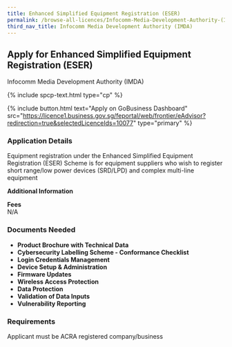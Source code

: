 ```yaml
---
title: Enhanced Simplified Equipment Registration (ESER)
permalink: /browse-all-licences/Infocomm-Media-Development-Authority-(IMDA)/Enhanced-Simplified-Equipment-Registration-(ESER)
third_nav_title: Infocomm Media Development Authority (IMDA)
---
```


## Apply for Enhanced Simplified Equipment Registration (ESER)

Infocomm Media Development Authority (IMDA)

{% include spcp-text.html type="cp" %}

{% include button.html text="Apply on GoBusiness Dashboard" src="https://licence1.business.gov.sg/feportal/web/frontier/eAdvisor?redirection=true&selectedLicenceIds=10077" type="primary" %}

<H3>Application Details</H3>

<p>Equipment registration under the Enhanced Simplified Equipment Registration (ESER) Scheme is for equipment suppliers who wish to register short range/low power devices (SRD/LPD) and complex multi-line equipment</p>

<strong>Additional Information</strong>

<p><strong>Fees</strong><br />N/A</p>

<H3>Documents Needed</H3>

<ul>
 <li><strong>Product Brochure with Technical Data</strong></li>
 <li><strong>Cybersecurity Labelling Scheme - Conformance Checklist</strong></li>
 <li><strong>Login Credentials Management</strong></li>
 <li><strong>Device Setup & Administration</strong></li>
 <li><strong>Firmware Updates</strong></li>
 <li><strong>Wireless Access Protection</strong></li>
 <li><strong>Data Protection</strong></li>
 <li><strong>Validation of Data Inputs</strong></li>
 <li><strong>Vulnerability Reporting</strong></li>
 </ul>

<H3>Requirements</H3>

Applicant must be ACRA registered company/business

